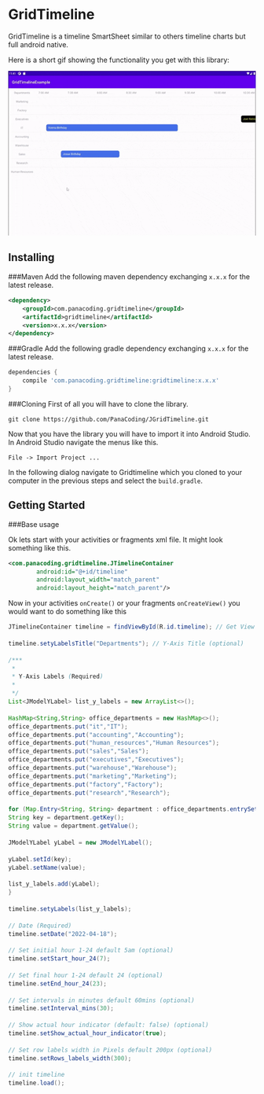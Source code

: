 GridTimeline
===============
GridTimeline is a timeline SmartSheet similar to others timeline charts but full android native.


Here is a short gif showing the functionality you get with this library:

![alt text](https://github.com/PanaCoding/JGridTimeline/blob/main/demo.gif "Demo gif")


Installing
---------------
###Maven
Add the following maven dependency exchanging `x.x.x` for the latest release.
```XML
<dependency>
    <groupId>com.panacoding.gridtimeline</groupId>
    <artifactId>gridtimeline</artifactId>
    <version>x.x.x</version>
</dependency>
```

###Gradle
Add the following gradle dependency exchanging `x.x.x` for the latest release.
```groovy
dependencies {
    compile 'com.panacoding.gridtimeline:gridtimeline:x.x.x'
}
```

###Cloning
First of all you will have to clone the library.
```shell
git clone https://github.com/PanaCoding/JGridTimeline.git
```

Now that you have the library you will have to import it into Android Studio.
In Android Studio navigate the menus like this.
```
File -> Import Project ...
```
In the following dialog navigate to Gridtimeline which you cloned to your computer in the previous steps and select the `build.gradle`.

Getting Started
---------------
###Base usage

Ok lets start with your activities or fragments xml file. It might look something like this.
```xml
<com.panacoding.gridtimeline.JTimelineContainer
        android:id="@+id/timeline"
        android:layout_width="match_parent"
        android:layout_height="match_parent"/>
```

Now in your activities `onCreate()` or your fragments `onCreateView()` you would want to do something like this
```java
JTimelineContainer timeline = findViewById(R.id.timeline); // Get View timeline

timeline.setyLabelsTitle("Departments"); // Y-Axis Title (optional)

/***
 *
 * Y-Axis Labels (Required)
 *
 */
List<JModelYLabel> list_y_labels = new ArrayList<>();

HashMap<String,String> office_departments = new HashMap<>();
office_departments.put("it","IT");
office_departments.put("accounting","Accounting");
office_departments.put("human_resources","Human Resources");
office_departments.put("sales","Sales");
office_departments.put("executives","Executives");
office_departments.put("warehouse","Warehouse");
office_departments.put("marketing","Marketing");
office_departments.put("factory","Factory");
office_departments.put("research","Research");

for (Map.Entry<String, String> department : office_departments.entrySet()) {
String key = department.getKey();
String value = department.getValue();

JModelYLabel yLabel = new JModelYLabel();

yLabel.setId(key);
yLabel.setName(value);

list_y_labels.add(yLabel);
}

timeline.setyLabels(list_y_labels);

// Date (Required)
timeline.setDate("2022-04-18");

// Set initial hour 1-24 default 5am (optional)
timeline.setStart_hour_24(7);

// Set final hour 1-24 default 24 (optional)
timeline.setEnd_hour_24(23);

// Set intervals in minutes default 60mins (optional)
timeline.setInterval_mins(30);

// Show actual hour indicator (default: false) (optional)
timeline.setShow_actual_hour_indicator(true);

// Set row labels width in Pixels default 200px (optional)
timeline.setRows_labels_width(300);

// init timeline
timeline.load();
```